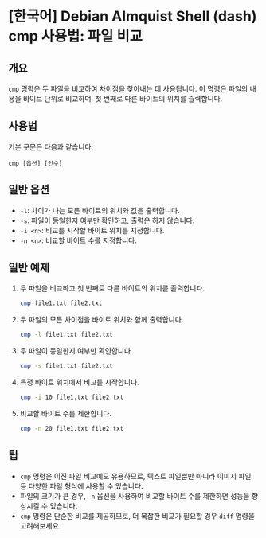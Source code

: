 # [한국어] Debian Almquist Shell (dash) cmp 사용법: 파일 비교

## 개요
`cmp` 명령은 두 파일을 비교하여 차이점을 찾아내는 데 사용됩니다. 이 명령은 파일의 내용을 바이트 단위로 비교하며, 첫 번째로 다른 바이트의 위치를 출력합니다.

## 사용법
기본 구문은 다음과 같습니다:
```
cmp [옵션] [인수]
```

## 일반 옵션
- `-l`: 차이가 나는 모든 바이트의 위치와 값을 출력합니다.
- `-s`: 파일이 동일한지 여부만 확인하고, 출력은 하지 않습니다.
- `-i <n>`: 비교를 시작할 바이트 위치를 지정합니다.
- `-n <n>`: 비교할 바이트 수를 지정합니다.

## 일반 예제
1. 두 파일을 비교하고 첫 번째로 다른 바이트의 위치를 출력합니다.
   ```bash
   cmp file1.txt file2.txt
   ```

2. 두 파일의 모든 차이점을 바이트 위치와 함께 출력합니다.
   ```bash
   cmp -l file1.txt file2.txt
   ```

3. 두 파일이 동일한지 여부만 확인합니다.
   ```bash
   cmp -s file1.txt file2.txt
   ```

4. 특정 바이트 위치에서 비교를 시작합니다.
   ```bash
   cmp -i 10 file1.txt file2.txt
   ```

5. 비교할 바이트 수를 제한합니다.
   ```bash
   cmp -n 20 file1.txt file2.txt
   ```

## 팁
- `cmp` 명령은 이진 파일 비교에도 유용하므로, 텍스트 파일뿐만 아니라 이미지 파일 등 다양한 파일 형식에 사용할 수 있습니다.
- 파일의 크기가 큰 경우, `-n` 옵션을 사용하여 비교할 바이트 수를 제한하면 성능을 향상시킬 수 있습니다.
- `cmp` 명령은 단순한 비교를 제공하므로, 더 복잡한 비교가 필요할 경우 `diff` 명령을 고려해보세요.